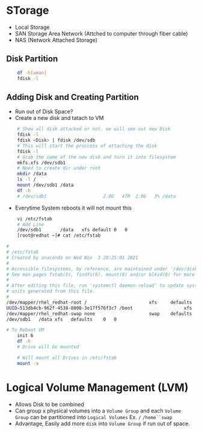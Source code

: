 # STorage

- Local Storage
- SAN Storage Area Network (Attched to computer through fiber cable)
- NAS (Network Attached Storage)

## Disk Partition

```bash
    df -h[uman]
    fdisk -l
```

## Adding Disk and Creating Partition

- Run out of Disk Space?
- Create a new disk and tatach to VM

```bash
    # Show all disk attacked or not. we will see out new Disk
    fdisk -l
    fdisk <Disk> | fdisk /dev/sdb
    # This will start the proccess of attaching the disk
    fdisk -l
    # Grab the name of the new disk and turn it into filesystem
    mkfs.xfs /dev/sdb1
    # Need to create dir under root
    mkdir /data
    ls -l /
    mount /dev/sdb1 /data
    df -h
    # /dev/sdb1                     2.0G   47M  2.0G   3% /data
```

- Everytime System reboots it will not mount this

```bash
    vi /etc/fstab
    # Add Line
    /dev/sdb1       /data   xfs default 0   0
    [root@redhat ~]# cat /etc/fstab

#
# /etc/fstab
# Created by anaconda on Wed Nov  3 20:25:01 2021
#
# Accessible filesystems, by reference, are maintained under '/dev/disk/'.
# See man pages fstab(5), findfs(8), mount(8) and/or blkid(8) for more info.
#
# After editing this file, run 'systemctl daemon-reload' to update systemd
# units generated from this file.
#
/dev/mapper/rhel_redhat-root /                       xfs     defaults        0 0
UUID=513db4cb-962f-4538-8000-3e17f576f3c7 /boot                   xfs     defaults        0 0
/dev/mapper/rhel_redhat-swap none                    swap    defaults        0 0
/dev/sdb1	/data xfs	defaults	0	0

# To Reboot VM
    init 6
    df -h
    # Drive will be mounted
```

```bash
    # Will mount all Drives in /etc/fstab
    mount -a
```

# Logical Volume Management (LVM)

- Allows Disk to be combined
- Can group x physical volumes into a `Volume Group` and each `Volume Group` can be partitioned into `Logical Volumes` Ex. `/` ` /home``swap `
- Advantage, Easily add more `disk` into `Volume Group` if run out of space.
